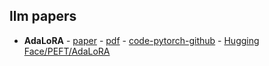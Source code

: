 
## llm papers
- **AdaLoRA** - [paper](https://arxiv.org/abs/2303.10512) - [pdf](https://arxiv.org/pdf/2303.10512.pdf) - [code-pytorch-github](https://github.com/QingruZhang/AdaLoRA) - [Hugging Face/PEFT/AdaLoRA](https://huggingface.co/docs/peft/package_reference/adalora)
